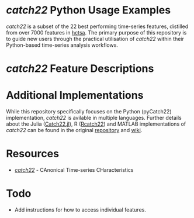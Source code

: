 # *catch22* Python Usage Examples
*catch22* is a subset of the 22 best performing time-series features, distilled from over 7000 features in [hctsa](https://github.com/benfulcher/hctsa).
The primary purpose of this repository is to guide new users through the practical utilisation of *catch22* within their Python-based time-series
analysis workflows. 

# *catch22* Feature Descriptions




# Additional Implementations
While this repository specifically focuses on the Python (pyCatch22) implementation, *catch22* is avilable in multiple languages. Further details about the Julia ([Catch22.jl](https://github.com/brendanjohnharris/Catch22.jl)), R ([Rcatch22](https://github.com/hendersontrent/Rcatch22)) and MATLAB implementations of *catch22* can be found in the original
[repository](https://github.com/DynamicsAndNeuralSystems/catch22) and [wiki](https://github.com/DynamicsAndNeuralSystems/catch22/wiki/Installation-and-Testing). 

# Resources
- [*catch22*](https://github.com/DynamicsAndNeuralSystems/catch22.git) - CAnonical Time-series CHaracteristics

# Todo
- Add instructions for how to access individual features.
